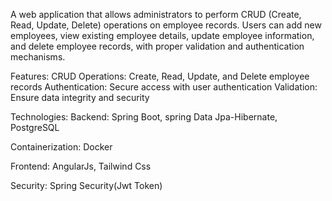 A web application that allows administrators to perform CRUD (Create, Read, Update, Delete) operations on employee records. Users can add new employees, view existing employee details, update employee information, and delete employee records, with proper validation and authentication mechanisms.

Features:
CRUD Operations: Create, Read, Update, and Delete employee records
Authentication: Secure access with user authentication
Validation: Ensure data integrity and security

Technologies:
Backend: Spring Boot, spring Data Jpa-Hibernate, PostgreSQL

Containerization: Docker

Frontend: AngularJs, Tailwind Css

Security: Spring Security(Jwt Token)
